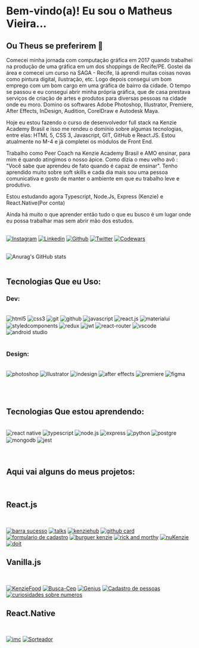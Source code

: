 # Bem-vindo(a)! Eu sou o Matheus Vieira...

## Ou Theus se preferirem 👨

Comecei minha jornada com computação gráfica em 2017 quando trabalhei na produção de uma gráfica em um dos shoppings de Recife/PE. Gostei da área e comecei um curso na SAGA - Recife, lá aprendi muitas coisas novas como pintura digital, ilustração, etc. Logo depois consegui um bom emprego com um bom cargo em uma gráfica de bairro da cidade. O tempo se passou e eu consegui abrir minha própria gráfica, que de casa prestava serviços de criação de artes e produtos para diversas pessoas na cidade onde eu moro. Domino os softwares Adobe Photoshop, Illustrator, Premiere, After Effects, InDesign, Audition, CorelDraw e Autodesk Maya.

Hoje eu estou fazendo o curso de desenvolvedor full stack na Kenzie Academy Brasil e isso me rendeu o domínio sobre algumas tecnologias, entre elas: HTML 5, CSS 3, Javascript, GIT, GitHub e React.JS. Estou atualmente no M-4 e já completei os módulos de Front End.

Trabalho como Peer Coach na Kenzie Academy Brasil e AMO ensinar, para mim é quando atingimos o nosso ápice. Como dizia o meu velho avô : "Você sabe que aprendeu de fato quando é capaz de ensinar". Tenho aprendido muito sobre soft skills e cada dia mais sou uma pessoa comunicativa e gosto de manter o ambiente em que eu trabalho leve e produtivo.

Estou estudando agora Typescript, Node.Js, Express (Kenzie) e React.Native(Por conta)

Ainda há muito o que aprender então tudo o que eu busco é um lugar onde eu possa trabalhar mas sem abrir mão dos estudos.
<br/>
<br/>

[![Instagram](https://img.shields.io/badge/Instagram-E4405F?style=for-the-badge&logo=instagram&logoColor=white)](https://www.instagram.com/t.hilustra/)
[![Linkedin](https://img.shields.io/badge/LinkedIn-0077B5?style=for-the-badge&logo=linkedin&logoColor=white)](https://www.linkedin.com/in/th-matheus/)
[![Github](https://img.shields.io/badge/GitHub-100000?style=for-the-badge&logo=github&logoColor=white)](https://github.com/thdev-matheus)
[![Twitter](https://img.shields.io/badge/Twitter-1DA1F2?style=for-the-badge&logo=twitter&logoColor=white)](https://twitter.com/TH__Matheus)
[![Codewars](https://img.shields.io/badge/Codewars-B1361E?style=for-the-badge&logo=Codewars&logoColor=white)](https://www.codewars.com/users/th_vieira)
<br/>
<br/>

![Anurag's GitHub stats](https://github-readme-stats.vercel.app/api?username=thdev-matheus&show_icons=true&theme=tokyonight)
<br/>
<br/>

## Tecnologias Que eu Uso:

### Dev:

<div style="display: inline_block"><br/>
    <img align="center" alt="html5" src="https://img.shields.io/badge/HTML5-E34F26?style=for-the-badge&logo=html5&logoColor=white"/>
    <img align="center" alt="css3" src="https://img.shields.io/badge/CSS3-1572B6?style=for-the-badge&logo=css3&logoColor=white"/>
    <img align="center" alt="git" src="https://img.shields.io/badge/GIT-E44C30?style=for-the-badge&logo=git&logoColor=white"/>
    <img align="center" alt="github" src="https://img.shields.io/badge/GitHub-100000?style=for-the-badge&logo=github&logoColor=white"/>
    <img align="center" alt="javascript" src="https://img.shields.io/badge/JavaScript-323330?style=for-the-badge&logo=javascript&logoColor=F7DF1E"/>
    <img align="center" alt="react.js" src="https://img.shields.io/badge/React-20232A?style=for-the-badge&logo=react&logoColor=61DAFB"/>
    <img align="center" alt="materialui" src="https://img.shields.io/badge/Material--UI-0081CB?style=for-the-badge&logo=material-ui&logoColor=white"/>
    <img align="center" alt="styledcomponents" src="https://img.shields.io/badge/styled--components-DB7093?style=for-the-badge&logo=styled-components&logoColor=white"/>
    <img align="center" alt="redux" src="https://img.shields.io/badge/Redux-593D88?style=for-the-badge&logo=redux&logoColor=white"/>
    <img align="center" alt="jwt" src="https://img.shields.io/badge/json%20web%20tokens-323330?style=for-the-badge&logo=json-web-tokens&logoColor=pink"/>
    <img align="center" alt="react-router" src="https://img.shields.io/badge/React_Router-CA4245?style=for-the-badge&logo=react-router&logoColor=white"/>
    <img align="center" alt="vscode" src="https://img.shields.io/badge/Visual_Studio_Code-0078D4?style=for-the-badge&logo=visual%20studio%20code&logoColor=white"/>
    <img align="center" alt="android studio" src="https://img.shields.io/badge/Android_Studio-3DDC84?style=for-the-badge&logo=android-studio&logoColor=white"/>
</div>
<br/>

### Design:

<div style="display: inline_block"><br/>
    <img align="center" alt="photoshop" src="https://img.shields.io/badge/Adobe%20Photoshop-31A8FF?style=for-the-badge&logo=Adobe%20Photoshop&logoColor=black"/>
    <img align="center" alt="illustrator" src="https://img.shields.io/badge/Adobe%20Illustrator-FF9A00?style=for-the-badge&logo=adobe%20illustrator&logoColor=white"/>
    <img align="center" alt="indesign" src="https://img.shields.io/badge/Adobe%20InDesign-FF3366?style=for-the-badge&logo=Adobe%20InDesign&logoColor=white"/>
    <img align="center" alt="after effects" src="https://img.shields.io/badge/Adobe%20after%20affects-CF96FD?style=for-the-badge&logo=Adobe%20after%20effects&logoColor=393665"/>
    <img align="center" alt="premiere" src="https://img.shields.io/badge/Adobe%20Premiere%20Pro-9999FF?style=for-the-badge&logo=Adobe%20Premiere%20Pro&logoColor=white"/>
    <img align="center" alt="figma" src="https://img.shields.io/badge/Figma-F24E1E?style=for-the-badge&logo=figma&logoColor=white"/>
</div>
<br/>
<br/>
<br/>

## Tecnologias Que estou aprendendo:

<div style="display: inline_block"><br/>
    <img align="center" alt="react native" src="https://img.shields.io/badge/React_Native-20232A?style=for-the-badge&logo=react&logoColor=61DAFB"/>
    <img align="center" alt="typescript" src="https://img.shields.io/badge/TypeScript-007ACC?style=for-the-badge&logo=typescript&logoColor=white"/>
    <img align="center" alt="node.js" src="https://img.shields.io/badge/Node.js-43853D?style=for-the-badge&logo=node.js&logoColor=white"/>
    <img align="center" alt="express" src="https://img.shields.io/badge/Express.js-404D59?style=for-the-badge"/>
    <img align="center" alt="python" src="https://img.shields.io/badge/Python-14354C?style=for-the-badge&logo=python&logoColor=white"/>
    <img align="center" alt="postgre" src="https://img.shields.io/badge/PostgreSQL-316192?style=for-the-badge&logo=postgresql&logoColor=white"/>
    <img align="center" alt="mongodb" src="https://img.shields.io/badge/MongoDB-4EA94B?style=for-the-badge&logo=mongodb&logoColor=white"/>
    <img align="center" alt="jest" src="https://img.shields.io/badge/Jest-323330?style=for-the-badge&logo=Jest&logoColor=white"/>
    
</div>
<br/>
<br/>

## Aqui vai alguns do meus projetos:

<br/>

## React.js

<br/>

[![barra sucesso](https://github-readme-stats.vercel.app/api/pin/?username=thdev-matheus&repo=th-matheus-barra-sucesso)](https://github.com/thdev-matheus/th-matheus-barra-sucesso)
[![talks](https://github-readme-stats.vercel.app/api/pin/?username=thdev-matheus&repo=th-matheus-talks)](https://github.com/thdev-matheus/th-matheus-talks)
[![kenziehub](https://github-readme-stats.vercel.app/api/pin/?username=thdev-matheus&repo=th-matheus-kenzie-hub)](https://github.com/thdev-matheus/th-matheus-kenzie-hub)
[![github card](https://github-readme-stats.vercel.app/api/pin/?username=thdev-matheus&repo=th-matheus-github-card)](https://github.com/thdev-matheus/th-matheus-github-card)
[![formulario de cadastro](https://github-readme-stats.vercel.app/api/pin/?username=thdev-matheus&repo=th-matheus-formulario-de-cadastro)](https://github.com/thdev-matheus/th-matheus-formulario-de-cadastro)
[![burguer kenzie](https://github-readme-stats.vercel.app/api/pin/?username=thdev-matheus&repo=th-matheus-burguer-kenzie)](https://github.com/thdev-matheus/th-matheus-burguer-kenzie)
[![rick and morthy](https://github-readme-stats.vercel.app/api/pin/?username=thdev-matheus&repo=th-matheus-cards-rick-an-morthy)](https://github.com/thdev-matheus/th-matheus-cards-rick-an-morthy)
[![nuKenzie](https://github-readme-stats.vercel.app/api/pin/?username=thdev-matheus&repo=th-matheus-nukenzie)](https://github.com/thdev-matheus/th-matheus-nukenzie)
[![doit](https://github-readme-stats.vercel.app/api/pin/?username=thdev-matheus&repo=th-matheus-doit)](https://github.com/thdev-matheus/th-matheus-doit)

## Vanilla.js

<br/>

[![KenzieFood](https://github-readme-stats.vercel.app/api/pin/?username=thdev-matheus&repo=th-matheus-kenzie-food)](https://github.com/thdev-matheus/th-matheus-kenzie-food)
[![Busca-Cep](https://github-readme-stats.vercel.app/api/pin/?username=thdev-matheus&repo=th-matheus-busca-cep)](https://github.com/thdev-matheus/th-matheus-busca-cep)
[![Genius](https://github-readme-stats.vercel.app/api/pin/?username=thdev-matheus&repo=th-matheus-genius)](https://github.com/thdev-matheus/th-matheus-genius)
[![Cadastro de pessoas](https://github-readme-stats.vercel.app/api/pin/?username=thdev-matheus&repo=th-matheus-cadastro-de-pessoas)](https://github.com/thdev-matheus/th-matheus-cadastro-de-pessoas)
[![curiosidades sobre numeros](https://github-readme-stats.vercel.app/api/pin/?username=thdev-matheus&repo=th-matheus-curiosidades-sobre-numeros)](https://github.com/thdev-matheus/th-matheus-curiosidades-sobre-numeros)

## React.Native

<br/>

[![imc](https://github-readme-stats.vercel.app/api/pin/?username=thdev-matheus&repo=th-matheus-imc)](https://github.com/thdev-matheus/th-matheus-imc)
[![Sorteador](https://github-readme-stats.vercel.app/api/pin/?username=thdev-matheus&repo=th-matheus-sorteador)](https://github.com/thdev-matheus/th-matheus-sorteador)
